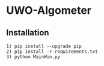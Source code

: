 # UWO-Algometer

## Installation
```
1) pip install --upgrade pip
2) pip install -r requirements.txt
3) python MainWin.py
```

